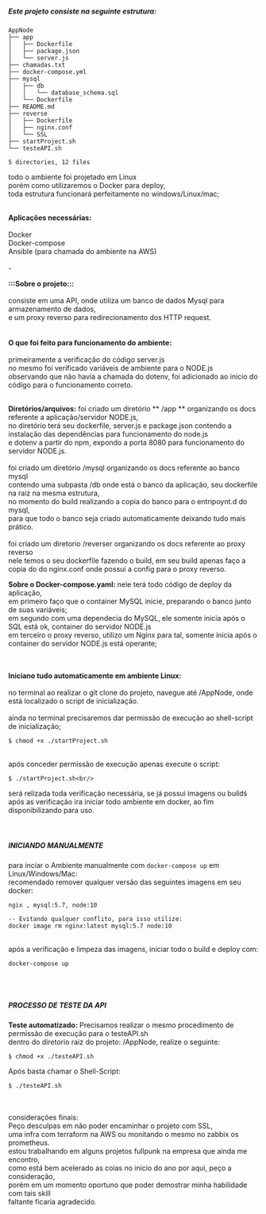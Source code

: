 ##### Este projeto consiste na seguinte estrutura:

```
AppNode
├── app
│   ├── Dockerfile
│   ├── package.json
│   └── server.js
├── chamadas.txt
├── docker-compose.yml
├── mysql
│   ├── db
│   │   └── database_schema.sql
│   └── Dockerfile
├── README.md
├── reverse
│   ├── Dockerfile
│   ├── nginx.conf
│   └── SSL
├── startProject.sh
└── testeAPI.sh

5 directories, 12 files
```

todo o ambiente foi projetado em Linux<br/>
porém como utilizaremos o Docker para deploy,<br/>
toda estrutura funcionará perfeitamente no windows/Linux/mac;<br/>
<br/>

**Aplicações necessárias:**<br/>
<br/>
Docker<br/>
Docker-compose<br/>
Ansible (para chamada do ambiente na AWS)<br/>
<br/>
-<br/>

**:::Sobre o projeto:::**<br/>
<br/>
consiste em uma API, onde utiliza um banco de dados Mysql para armazenamento de dados,<br/>
e um proxy reverso para redirecionamento dos HTTP request.<br/>
<br/>
<br/>
**O que foi feito para funcionamento do ambiente:**<br/>
<br/>
primeiramente a verificação do código server.js<br/>
no mesmo foi verificado variáveis de ambiente para o NODE.js<br/>
observando que não havia a chamada do dotenv,
foi adicionado ao inicio do código para o funcionamento correto.<br/>
<br/>

**Diretórios/arquivos:**
foi criado um diretório ** /app ** organizando os docs referente a aplicação/servidor NODE.js,<br/>
no diretório terá seu dockerfile, server.js e package.json contendo a instalação das dependências para funcionamento do node.js<br />
e dotenv a partir do npm, expondo a porta 8080 para funcionamento do servidor NODE.js.<br/>
<br/>
foi criado um diretório /mysql organizando os docs referente ao banco mysql<br/>
contendo uma subpasta /db onde está o banco da aplicação, seu dockerfile na raiz na mesma estrutura,<br/>
no momento do build realizando a copia do banco para o entripoynt.d do mysql,<br/>
para que todo o banco seja criado automaticamente deixando tudo mais prático.<br/>
<br/>
foi criado um diretorio /reverser organizando os docs referente ao proxy reverso<br/>
nele temos o seu dockerfile fazendo o build, em seu build apenas faço a copia do do nginx.conf onde possui a config para o proxy reverso. <br/>

**Sobre o Docker-compose.yaml:**
nele terá todo código de deploy da aplicação,<br/>
em primeiro faço que o container MySQL inicie, preparando o banco junto de suas variáveis;<br/>
em segundo com uma dependecia do MySQL, ele somente inicia após o SQL está ok, container do servidor NODE.js<br/>
em terceiro o proxy reverso, utilizo um Nginx para tal, somente inicia após o container do servidor NODE.js está operante;</br>
<br/><br/>

**Iniciano tudo automaticamente em ambiente Linux:**<br/>
<br/>
no terminal ao realizar o git clone do projeto,
navegue até /AppNode, onde está localizado o script de inicialização.<br/>
<br/>
ainda no terminal precisaremos dar permissão de execução ao shell-script de inicialização;<br/>

```
$ chmod +x ./startProject.sh

```
<br/>
após conceder permissão de execução apenas execute o script:<br/>

```
$ ./startProject.sh<br/>
```
será relizada toda verificação necessária, se já possui imagens ou buildś<br/>
após as verificação ira iniciar todo ambiente em docker, ao fim disponibilizando para uso.<br/>
<br/><br/>

##### INICIANDO MANUALMENTE 
para inciar o Ambiente manualmente com ``` docker-compose up ``` em Linux/Windows/Mac:<br />
recomendado remover qualquer versão das seguintes imagens em seu docker:<br/>
```
ngix , mysql:5.7, node:10

-- Evitando qualquer conflito, para isso utilize:
docker image rm nginx:latest mysql:5.7 node:10
```
<br />
após a verificação e limpeza das imagens, iniciar todo o build e deploy com:

```
docker-compose up 

```
<br />
<br />

##### PROCESSO DE TESTE DA API 

**Teste automatizado:** 
Precisamos realizar o mesmo procedimento de permissão de execução para o testeAPI.sh
<br/>
dentro do diretorio raiz do projeto: /AppNode, realize o seguinte:

```
$ chmod +x ./testeAPI.sh
```

Após basta chamar o Shell-Script:
```
$ ./testeAPI.sh
```
<br />
<br />
considerações finais:<br/>
Peço desculpas em não poder encaminhar o projeto com SSL,<br/>
uma infra com terraform na AWS ou monitando o mesmo no zabbix os prometheus.<br/>
estou trabalhando em alguns projetos fullpunk na empresa que ainda me encontro,<br/>
como está bem acelerado as coias no inicio do ano por aqui, peço a consideração,<br/>
porém em um momento oportuno que poder demostrar minha habilidade com tais skill <br/>faltante ficaria agradecido.<br/>
